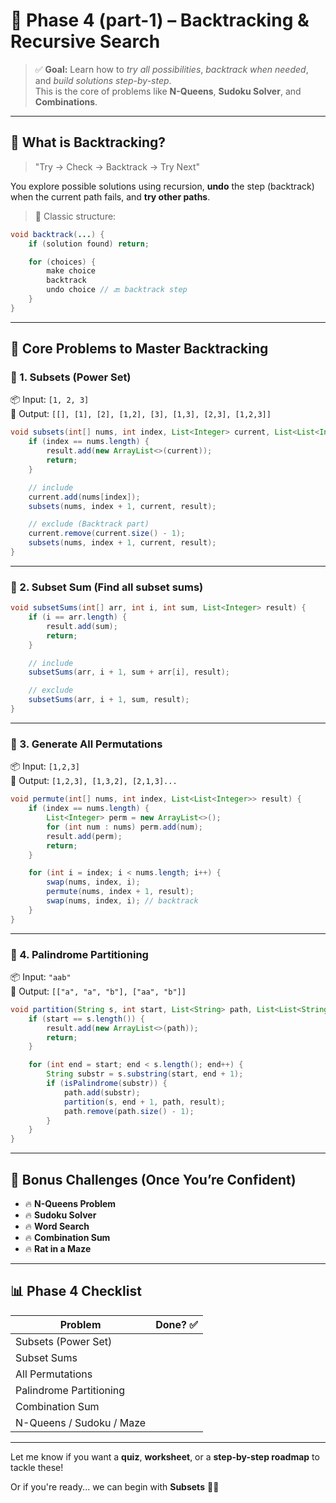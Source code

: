 # 🧠 Phase 4 (part-1) – Backtracking & Recursive Search

> ✅ **Goal:** Learn how to *try all possibilities*, *backtrack when needed*, and *build solutions step-by-step*.  
> This is the core of problems like **N-Queens**, **Sudoku Solver**, and **Combinations**.

---

## 🌱 What is Backtracking?

> "Try → Check → Backtrack → Try Next"

You explore possible solutions using recursion, **undo** the step (backtrack) when the current path fails, and **try other paths**.

> 🧩 Classic structure:
```java
void backtrack(...) {
    if (solution found) return;

    for (choices) {
        make choice
        backtrack
        undo choice // 🔙 backtrack step
    }
}
```

---

## 🧪 Core Problems to Master Backtracking

### 🧩 1. Subsets (Power Set)
📦 Input: `[1, 2, 3]`  
🎯 Output: `[[], [1], [2], [1,2], [3], [1,3], [2,3], [1,2,3]]`

```java
void subsets(int[] nums, int index, List<Integer> current, List<List<Integer>> result) {
    if (index == nums.length) {
        result.add(new ArrayList<>(current));
        return;
    }

    // include
    current.add(nums[index]);
    subsets(nums, index + 1, current, result);

    // exclude (Backtrack part)
    current.remove(current.size() - 1);
    subsets(nums, index + 1, current, result);
}
```

---

### 🧩 2. Subset Sum (Find all subset sums)

```java
void subsetSums(int[] arr, int i, int sum, List<Integer> result) {
    if (i == arr.length) {
        result.add(sum);
        return;
    }

    // include
    subsetSums(arr, i + 1, sum + arr[i], result);

    // exclude
    subsetSums(arr, i + 1, sum, result);
}
```

---

### 🧩 3. Generate All Permutations

📦 Input: `[1,2,3]`  
🎯 Output: `[1,2,3], [1,3,2], [2,1,3]...`

```java
void permute(int[] nums, int index, List<List<Integer>> result) {
    if (index == nums.length) {
        List<Integer> perm = new ArrayList<>();
        for (int num : nums) perm.add(num);
        result.add(perm);
        return;
    }

    for (int i = index; i < nums.length; i++) {
        swap(nums, index, i);
        permute(nums, index + 1, result);
        swap(nums, index, i); // backtrack
    }
}
```

---

### 🧩 4. Palindrome Partitioning

📦 Input: `"aab"`  
🎯 Output: `[["a", "a", "b"], ["aa", "b"]]`

```java
void partition(String s, int start, List<String> path, List<List<String>> result) {
    if (start == s.length()) {
        result.add(new ArrayList<>(path));
        return;
    }

    for (int end = start; end < s.length(); end++) {
        String substr = s.substring(start, end + 1);
        if (isPalindrome(substr)) {
            path.add(substr);
            partition(s, end + 1, path, result);
            path.remove(path.size() - 1);
        }
    }
}
```

---

## 👑 Bonus Challenges (Once You’re Confident)

- 🔥 **N-Queens Problem**
- 🔥 **Sudoku Solver**
- 🔥 **Word Search**
- 🔥 **Combination Sum**
- 🔥 **Rat in a Maze**

---

## 📊 Phase 4 Checklist

| Problem                        | Done? ✅ |
|-------------------------------|----------|
| Subsets (Power Set)           |          |
| Subset Sums                   |          |
| All Permutations              |          |
| Palindrome Partitioning       |          |
| Combination Sum               |          |
| N-Queens / Sudoku / Maze      |          |

---

Let me know if you want a **quiz**, **worksheet**, or a **step-by-step roadmap** to tackle these!

Or if you're ready... we can begin with **Subsets** 🌱🧮